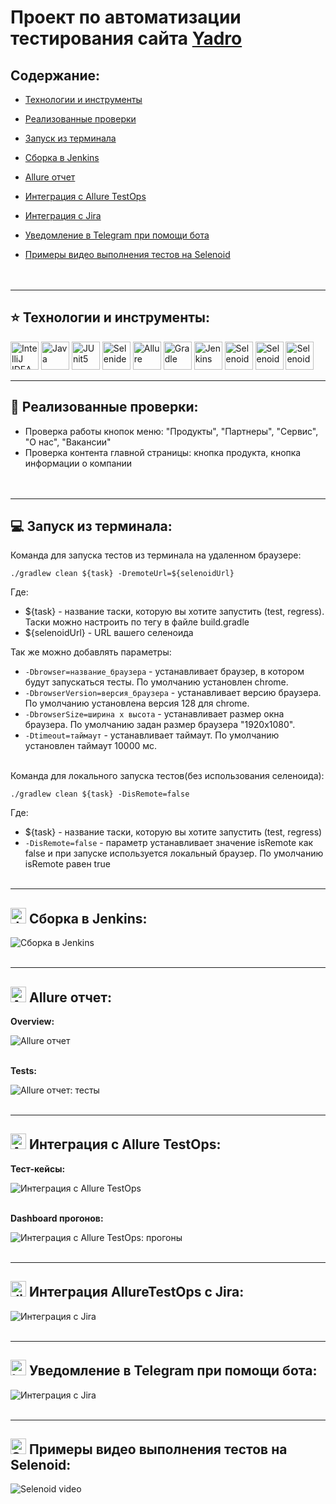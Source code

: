 
# Проект по автоматизации тестирования сайта [Yadro](https://yadro.com/)  


## **Содержание:**

* [Технологии и инструменты](#star-технологии-и-инструменты)

* [Реализованные проверки](#open_file_folder-реализованные-проверки)

* [Запуск из терминала](#computer-запуск-из-терминала)

* [Сборка в Jenkins](#img-width25-altjenkins-srcmediaiconsjenkinssvg-сборка-в-jenkins)

* [Allure отчет](#img-width25-altallure-srcmediaiconsalluresvg-allure-отчет)

* [Интеграция с Allure TestOps](#img-width25-altalluretestops-srcmediaiconsallure_tosvg-интеграция-с-allure-testops)

* [Интеграция с Jira](#img-width25-altjira-srcmediaiconsjirasvg-интеграция-alluretestops-с-jira)

* [Уведомление в Telegram при помощи бота](#img-width25-alttelegram-srcmediaiconstelegramsvg-уведомление-в-telegram-при-помощи-бота)

* [Примеры видео выполнения тестов на Selenoid](#img-width25-altselenoid-srcmediaiconsselenoidsvg-примеры-видео-выполнения-тестов-на-selenoid)  
<br><br>


---
## :star: Технологии и инструменты:

<p>
<img width="45" alt="IntelliJ IDEA" src="media/icons/Idea.svg">
<img width="45" alt="Java" src="media/icons/java.svg">
<img width="45" alt="JUnit5" src="media/icons/Junit5.svg">
<img width="45" alt="Selenide" src="media/icons/Selenide.svg">
<img width="45" alt="Allure" src="media/icons/Allure.svg">
<img width="45" alt="Gradle" src="media/icons/gradle-original.svg">
<img width="45" alt="Jenkins" src="media/icons/jenkins.svg">
<img width="45" alt="Selenoid" src="media/icons/Selenoid.svg">
<img width="45" alt="Selenoid" src="media/icons/Allure_TO.svg">
<img width="45" alt="Selenoid" src="media/icons/jira.svg">
</p>  


---
## :open_file_folder: Реализованные проверки:

- Проверка работы кнопок меню: "Продукты", "Партнеры", "Сервис", "О нас", "Вакансии"
- Проверка контента главной страницы: кнопка продукта, кнопка информации о компании  
<br><br>


---
## :computer: Запуск из терминала:

<p>Команда для запуска тестов из терминала на удаленном браузере:</p>

```
./gradlew clean ${task} -DremoteUrl=${selenoidUrl}
```

Где: 
- ${task} - название таски, которую вы хотите запустить (test, regress). Таски можно настроить по тегу в файле build.gradle
- ${selenoidUrl} - URL вашего селеноида

Так же можно добавлять параметры:
- `-Dbrowser=название_браузера` - устанавливает браузер, в котором будут запускаться тесты. По умолчанию установлен chrome.
- `-DbrowserVersion=версия_браузера` - устанавливает версию браузера. По умолчанию установлена версия 128 для chrome.
- `-DbrowserSize=ширина x высота` - устанавливает размер окна браузера. По умолчанию задан размер браузера "1920x1080".
- `-Dtimeout=таймаут` - устанавливает таймаут. По умолчанию установлен таймаут 10000 мс.
<br><br>

Команда для локального запуска тестов(без использования селеноида):

```
./gradlew clean ${task} -DisRemote=false
```
Где:
- ${task} - название таски, которую вы хотите запустить (test, regress)
- `-DisRemote=false` - параметр устанавливает значение isRemote как false и при запуске используется локальный браузер. По умолчанию isRemote равен true
<br><br>


---
## <img width="25" alt="Jenkins" src="media/icons/jenkins.svg"> Сборка в Jenkins:

<img alt="Сборка в Jenkins" src="media/images/jenkins.png">  
<br><br>


---
## <img width="25" alt="Allure" src="media/icons/Allure.svg"> Allure отчет:

**Overview:**

<img alt="Allure отчет" src="media/images/allure.png">
<br><br>

**Tests:**

<img alt="Allure отчет: тесты" src="media/images/allure-tests.png">  
<br><br>


---
## <img width="25" alt="AllureTestOps" src="media/icons/Allure_TO.svg"> Интеграция с Allure TestOps:


**Тест-кейсы:**

<img alt="Интеграция с Allure TestOps" src="media/images/AllureTestOps.png">
<br><br>

**Dashboard прогонов:**

<img alt="Интеграция с Allure TestOps: прогоны" src="media/images/AllureTestOps-прогоны.png">  
<br><br>


---
## <img width="25" alt="Jira" src="media/icons/jira.svg"> Интеграция AllureTestOps с Jira:

<img alt="Интеграция с Jira" src="media/images/jira.png">  
<br><br>


---
## <img width="25" alt="telegram" src="media/icons/telegram.svg"> Уведомление в Telegram при помощи бота:

<img alt="Интеграция с Jira" src="media/images/telegram.png">
<br><br>


---
## <img width="25" alt="Selenoid" src="media/icons/Selenoid.svg"> Примеры видео выполнения тестов на Selenoid:

<img alt="Selenoid video" src="media/gifs/selenoid-video.gif"> 